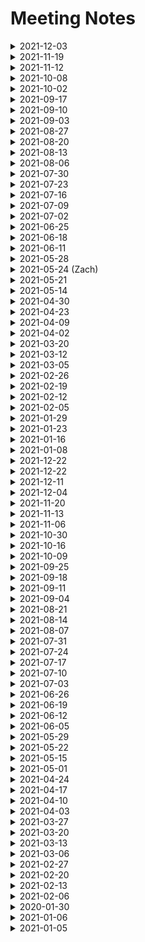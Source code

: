 # Meeting Notes

<details>
<summary>2021-12-03</summary>

- Progress:
  - Performance improvements of 2x.
  - Monitor.
  - Reusable messages across courses is almost finished.

</details>

<details>
<summary>2021-11-19</summary>

- Finished and deployed version 6.0.0 with new infrastructure.
- Prioritize being able to migrate content from Piazza and across semesters.
- Buy keywords in AdSense.
- At some point look for people who can do more proper marketing & sales.
- At some point look for people who can manage contracts & payments.
- Future pricing:
  - Free period and/or free tier.
  - Based on number of (active) classes.
  - Based on number of users.
- Table of comparison with other services, for example, Piazza and Ed.

</details>

<details>
<summary>2021-11-12</summary>

- Rearchitecture of processes, Live-Connections & Live-Updates, and so forth.
- Priorities moving forward:
  - Sidebar reorganization: Don’t change the user interface too much, given it’s almost the end of the semester and people are used to it.
  - Basic help for formatting, for example, the use of code fences (```).
  - Analytics, for example, the average time to respond, number of questions asked, and so forth.
  - Whispers.

</details>

<details>
<summary>2021-10-08</summary>

- Fixed an issue that was causing non-high-DPI images to be resized.
- Fixed an issue that was causing Firefox to show “Failed to connect to the Courselore server.” for a moment during reload.
- Started module bundling.
- We should start reaching out to more people on the spring, and before that we need:
  - Feature parity with Piazza.
  - Mobile application.
  - More robust notification system.
  - Better chat user interface.
- Long conversations are a bit slow (we need to flesh out pagination).
- Let’s rename “Staff” to “Course Staff”. (We also considered “Professor/Teaching Assistants”.)
- Let’s add more ℹ️s to explain “Selected People” & “Course Staff”.
- Let’s make tutorials to teach people Courselore in detail.

</details>

<details>
<summary>2021-10-02</summary>

- Issues we fixed:
  - Double submission in Chrome.
  - Server restarting.
  - Firefox not connecting to server.
  - Performance related to priority of Live-Updates.
- Investigated HTTP/3.
- Updated Caddy, Node.js, and dependencies.
- We’re double the size as last semester.
- Relax offline alerts.
- Show who’s typing, but hide students from other students.

</details>

<details>
<summary>2021-09-17</summary>

- Small quality-of-life improvements:
  - Show who liked a message.
  - Reduce the delay between sending a message & triggering its email notifications.
- Security issues:
  - Closing user sessions on the server (we had to sign everyone out just in case…).
  - Cookies & subdomains (it was breaking `try.courselore.org` and could lead to cookie tossing).
  - CSRF (`csurf` was deprecated).
- Investigated double-submit issue.
- Chrome on Android is still crashing 2 times out of 5.
- Filter by Selected People should allow to choose **which** people.
- Some operations are slow because live-updates are putting you behind in the queue.

</details>

<details>
<summary>2021-09-10</summary>

- No-reply: Let’s keep the administrator email for now, and at some point implement the feature in which you’re able to post a message by replying to the email notification.
- Don’t notify about messages you saw in real-time. Particularly on chats, in which there are many messages in succession.
- Edge case: While messages may be anonymous, the participation of a student in the conversation isn’t anonymous, so if there are only two students and one posts anonymously, the other can figure out who it was. But we’re considering that okay.
- Investigating a double-submit issue that Ali & Earl ran into. Don’t know what’s causing it yet.
- Locking down the application for people who haven’t verified their email address seems to have worked 😁
- Fixed security & privacy issues:
  - Redirects could lead you outside the application.
  - Students could see who viewed a message, if they knew which URL to query.
- Improved the error messages in the authentication & invitation workflows.
- Show participants on sidebar.
- Let’s continue allowing you to like your own messages, but let’s add a way for you to see who liked a message (and let everyone see that).
- Let’s postpone the notion of deleting users, courses, and so forth. It’ll come particularly handy when we have LMS integration.
- Do something about the case in which a student posts “thank you” in reply to an answer to a question, and the question becoming unresolved: perhaps separate buttons.
- Think about more separation between chats & other types of conversation. Perhaps remove chats for everyone from students?
- Have a setting to configure the delay on email notifications.
- The ceiling for improving performance is high.

</details>

<details>
<summary>2021-09-03</summary>

- Brought back the concept of “Announcements”.
- Fixed issue with password reset links & Outlook.
- Several quality-of-life features.
- Other topics:
  - A student didn’t get an email notification for a reply to their question. Could it be because they didn’t verify their email? (Let’s lock the system further if you didn’t verify your email.) Could it be one of the emails didn’t get relayed, mostly because of wrong domains? Keep an eye out…
  - In the near future, let’s implement a notion of “importing” conversations from other courses to allow for reuse, but let’s **not** put too much structure into the continuity of the courses across semester—let’s let it be more freeform.
  - Get rid of horizontal scrolling. In the content editor toolbar in particular, but in the rest of the application in general as well…

</details>

<details>
<summary>2021-08-27</summary>

- Conversation participants deployed.
- Finished things off with Eliot: Polls are mostly fleshed out.
- Password reset issue reported by Ali.
- We started discussing the notion of reusable posts across semesters.
- SAML is a priority for spring, so we should start now, because it will take some time to cut through the red tape.

</details>

<details>
<summary>2021-08-20</summary>

- DMs: Almost finished, only missing user interface. Most of the work was dealing with how DMs interact with other features, for example, anonymity and email notifications.
- Lock Course (Exam Period): Done. Not merged.
- Polls: Explored the idea of holding the results in the message, but landed on the concept of having polls as external objects, like images.
- Other topics:
  - Administrative interface should show the active courses.
  - Import from Piazza: Announcement messages.
  - Apply filters right away, don’t have an “Apply Filter” button.
  - **Superpins**, that would be useful for administrative pages with PDFs, zips, and other course material. But let’s not have a dedicated “course resources” feature.
  - Chats should be “Selected People” by default.
  - On course lock, students may ask private questions.

</details>

<details>
<summary>2021-08-13</summary>

- Mobile application:
  - Cookies to detect mobile application as opposed to the browser.
  - Redirection flows.
- Digests:
  - Deployed new email notifications infrastructure with delay between receiving a message and sending its notifications.
  - We haven’t deployed digests because we’re still dealing with edge cases, for example, what happens when you’re receiving digests and switch to immediate notifications.
- Participants:
  - Most of the infrastructure is in place. Still dealing with interactions between this feature and other features, for example, search, email notifications, the `@mentions` widget and so forth.
- Polls:
  - They’re a new type of message content, not something heavyweight like a new type of question. This follows the same lines as Discourse & Slack (where people use reactions (emojis) to do polls).
  - Support multiple answers.
  - Students may see aggregate results.
  - Staff may see individual votes.
  - Allow for closing a poll.
- Zach’s comments:
  - DMs.
  - SAML (for spring).

</details>

<details>
<summary>2021-08-06</summary>

- Mobile application.
  - Select server to connect to (and validate that it’s a Courselore server).
  - Safe area (notch).
- Email digests.
  - Decorate content from other people’s perspective.
  - Fixed issues with `#anchors`.

</details>

<details>
<summary>2021-07-30</summary>

- Mobile application is under way: Capacitor is setup, and we’re working on the page that lets you select the server. We may have issues getting the application approved by Apple.
- Email notification digests are almost done. Also implemented a grace period between sending a message and its email notification, to allow the person to edit.
- The new Tags selector widget is done. The person selector widget for DMs will reuse this work.

</details>

<details>
<summary>2021-07-23</summary>

- Better email notifications:
  - Filters for conversations in which you participated is now deployed.
  - Emails are threaded.
  - Do we want more granular control for digests, for example, answers to your questions should be received right away?
- Eliot’s work on the new tags widget isn’t finished yet.
  - Start investigating mobile application.
- Sketch of 1-to-1 conversations.

</details>

<details>
<summary>2021-07-16</summary>

- Better ways for administrators to be notified of updates.
- “New Conversation” interface changes (sidebar & main form).

</details>

<details>
<summary>2021-07-09</summary>

- Administrative interface: Deployed.
- Better email notifications: Deployed (but missing digests).
- Icons: Improving the presentation of “New Conversation” form.

</details>

<details>
<summary>2021-07-02</summary>

- Administrative interface: It’s almost ready to deploy: We want to revert some changes before we actually deploy.
- Simplified configuration.
- Better email notifications: Doing filtering on database. Everything but digests.

</details>

<details>
<summary>2021-06-25</summary>

- Better email notifications:
  - Completed the settings page.
  - Implemented the filtering rules.
  - Not actually creating digests yet.
- Administrative interface:
  - Preparing for deployment of initial features:
    - Users with system role management
    - Settings for restricting who can create courses
    - General settings like administrative email
  - Migration process: Setup some tricky database migrations requiring user input for migration of existing installations.
- Other minor things:
  - Fixed layout glitch on user settings profile page when the person doesn’t have an avatar yet.
- When we get to 1-to-1 conversations, do whispers, similar to Discourse.
- API
- Gamification
  - Badges (for example, first to answer a question)
  - Karma points for whole class and unlock achievements for everyone

</details>

<details>
<summary>2021-06-18</summary>

- Administrative interface:
  - Course creation is restricted to only certain users, respecting option set by administrator.
  - List of all users in the system.
- Better email notifications:
  - See interface.
- Smaller things:
  - Fixed configuration issues that made development on Windows not work.
  - Fixed small annoyance in which a tap on user partial would open the tooltip right away on mobile, not respecting the delay.

</details>

<details>
<summary>2021-06-11</summary>

- Started work on the administrative interface.
- Added an image reverse proxy to serve hotlinked images in message content. This fixes mixed content errors and improves on privacy.
- Several small quality-of-life improvements, for example, including the course name on the “From” field in emails, making it easier for staff to make a note generate a notification, and so forth.

</details>

<details>
<summary>2021-05-28</summary>

- Had a meeting with Zach: how the first semester with Courselore went; what to do for next semester; and a brief technical overview.
- Implemented the course archival feature.
- A couple more tweaks to the layout of the sidebar.
- Fixed issues: Images in email notifications not showing up on some email clients; close the `@mentions` and `#references` widget on `@␣`; and so forth.
- Minimal integration with Learning Management Systems is a high priority. (Identity only; don’t do grades and other things right now.)

</details>

<details>
<summary>2021-05-24 (Zach)</summary>

- Liked Courselore this first semester and plan on using again next semester (starting things off in August), with a co-instructor who used to use <https://edstem.org>.
- Ran into some bugs that have already been fixed on the latest version.
- Caddy could silence logs **after** a successful startup.
- Most wanted features for next semester:
  - 1-to-1 conversations.
  - SAML (only for authentication; authorization and the invitation process should remain the same).
- Desktop version would be more useful than mobile.
- On the technical side of things:
  - Our live-navigation & live-updates are related to functional reactive programming.
  - Elm gives some of the same benefits, but at the cost of making the programmer work to maintain some of the invariants necessary to make the system work.
  - `key=""` implies uniqueness & perhaps it would be nicer to have more structure in the key besides just a string.

</details>

<details>
<summary>2021-05-21</summary>

- Sidebar redesign.
  - Ask a question.
  - Quick filters. (Unread isn’t working yet.)
  - Search takes less space.
  - Filtering by unresolved questions becomes more obvious.
  - The search & filters part of the sidebar stays fixed.
- Made emails copyable.
- Query parameters management, from blocklist to allowlist.
- Questions:
  - Is the semester over? May I downsize the machine? May I deploy new versions with design changes?
    - Yes, the semester is over.
  - Course archival.
    - Prioritize it.
- Review again other applications like Piazza so that we’re aware of features that people will probably ask us about.
- Our API should enable us to connect with other applications, for example, assignment management, and course material.
  - Though we won’t necessarily be going to those areas right away.
  - It’s part of our short-term strategy.
- Roadmap: 20 users by fall, 200 by spring, paid by 2024, profit by 2026
- SAML is a must-have feature for next semester (along with API)
- Administrative interface is for system administrators, not for department administrators(!)
  - It’s like a root user on Linux.
  - Allowlist people who can create a course.
  - Have complete access to course information.
  - Have one single layer of abstraction: Institution (it encapsulates departments, universities, and so forth).

</details>

<details>
<summary>2021-05-14</summary>

- Quicker feedback to actions, for example, sending a message.
  - Investigated how Discord does latency compensation.
  - Disabled submit buttons.
  - Added a “wait” cursor.
  - Latency compensation for sending a message with a placeholder.
- On `/conversations/new`, added support for pre-filling the `<input>`s with query parameters, which is useful for templates & drafts.
- Started implementing conversations drafts.
  - Do we want to show them on the sidebar?
  - Do we want to make them searchable?
- Fixes:
  - Fixed validation error in which a live-update would preserve the `value` of `input` even when it shouldn’t, for example, to set a question as “resolved.”
  - Fixed uses of `.findLast()`, which isn’t supported on all browsers yet.
  - Investigated performance issue, which seemed to be have been a temporary issue that solved itself…

</details>

<details>
<summary>2021-04-30</summary>

- Day off (holiday).
- Backlog grooming.
- Interface improvements:
  - Tooltips on relative times now target whole phrase.
  - “Conversations” button on mobile now adds entry to history.
  - `theme-color` in Safari.
- Security:
  - Headers, cross-origin, and so forth.
  - Cleaning `localStorage` on sign-out.
- Other:
  - End of the term in two weeks.
  - <https://campus.org>
  - Vacation.
  - Some protocol to interoperate with other tools, including grading systems and live lecture systems.
    - Perhaps don’t use LTI if it’s too heavy and bureaucratic.

</details>

<details>
<summary>2021-04-23</summary>

- Finished and deployed live-updates with new mechanism that’s resilient to disconnections of any kind, and that doesn’t require extra round trips to the server.

---

- Improve experience on phone:
  - Make the “Conversations” button push an entry into the history. (We can do that by turning it into a link that points at `/courses/<courseReference>`.)
  - Have a hamburger menu that doesn’t cover the whole pane underneath, and in that case don’t push an entry into the history.
  - When you click on the existing “Conversations” menu, it take a little while to respond. But not all the time, so keep an eye out for it. (Maybe it has to do with live-updates coming in and morphing happening on the background?)
- Other ideas for improving the design:
  - Conversations are sorted by most recent activity, but that means when you send a message, the conversation moves to the top, which can be disorienting.
    - Wait for a little while, 10~30 minutes, before sorting.
  - Separate the conversations in sections: One section for conversations with unread messages.
  - Add filters for conversations with unread messages.
  - Quick filters:
    - Staff:
      - Unresolved questions
      - Conversations with unread messages
    - Students:
      - Questions
      - Conversations with unread messages
- Don’t deploy big design changes in the next two weeks, because we’re approaching the end of the semester and big design changes could confuse people.
- Over the summer, start thinking more strategically.

</details>

<details>
<summary>2021-04-09</summary>

- Finished and deployed details on morphing, live navigation, and live updates. This should address several glitches in the application, and give it a more app-like feel.
- We’ll do videos for educators and students with a brief sales pitch, and a tutorial.
- The new contributor who’ll be joining us for the summer may be working on the administrative panel.

</details>

<details>
<summary>2021-04-02</summary>

- Converted from morphdom into own implementation, which minimizes changes to the DOM, fixing glitches with tooltips, scrolling, and so forth.

</details>

<details>
<summary>2021-03-20</summary>

- We finished and deployed many performance improvements, including live navigation and live updates powered by live navigation.

</details>

<details>
<summary>2021-03-12</summary>

- Almost finished live navigation, which speeds things up and makes some pagination details more straightforward to implement.

---

- ETags don’t seem to be enough: A deployment to try.courselore.org was serving stale assets.
- Our goal is to get new features while we have active users, to have them test things. Goals for the next two months:
  - Finish performance & pagination work.
  - Redesign sidebar, chat messages, and things like announcements vs notes-that-generate-notifications.
  - Notification digests.
  - 1-on-1 conversations.
- Tip sheet on how to get notifications
- After the fall semester, spread the word.

</details>

<details>
<summary>2021-03-05</summary>

- Deployed a new version with some optimizations (for example, Caddy serving static files), but still not `liveNavigation` and pagination.
- Broke the codebase into multiple files.
- Made `eventSource` more robust: It’ll try to reconnect no matter what happens.

---

- Chat
  - Look & feel, and speed.
  - Difficulty tracking what’s going on.
  - Maybe get an specialist in user-interface design after the next iteration.
  - Alternating 10 background colors.
  - Don’t just copy Slack, do better.
  - Nested chats (later).
  - More separation between messages.
  - Avatars on side.
  - More space.
  - More contrast.
  - Improve replies.
  - Little hover menu a la Slack.
  - Bigger font (Slack is 15pt).
  - Wider column for forums.
  - Wide as possible for chats.

</details>

<details>
<summary>2021-02-26</summary>

- Module bundling.
- Serving static assets with Caddy.
- Benchmarked `@leafac/html`.
- Fixed installation issues on `@leafac/caddy`.
- Fixed development installation instructions on Windows.
- Started the Turbo Drive + morphdom.

---

- 1-1 conversations are the most important feature to work on next.
- Restructuring the codebase: split files by May.

</details>

<details>
<summary>2021-02-19</summary>

- This week’s progress:
  - Worked out many edge cases of pagination (for example, I had to change permanent links 🤷).
  - Started framing (for example, the sidebar doesn’t jump around when you go to a different conversation).
  - Improved types & tests to prevent subtle bugs.
  - Fixed issues with the “New” indicator & Firefox not resetting the textarea.
- Other things we talked about:
  - Redesign the presentation of submenus, for example, “Conversations”, on mobile. Try a hamburger menu.

</details>

<details>
<summary>2021-02-12</summary>

- This week’s progress:
  - Fixed live-update glitches.
  - Better (but still not best) latency compensation.
  - Fixed “mark all as read” making it seem as if a student had read a staff-only conversation.
  - Implemented the core of pagination.
- Other things we talked about:
  - Framing.
  - Issue: Ali’s students are less active than on previous courses using other platforms.
  - We want a way to steer people away from asking questions as follow-up on announcements.
    - Locking.
    - Extract message into conversation.
    - “Ask a question”
  - Redesign “Start a new conversation” so that it is clearer how to ask a question
  - Get rid of “announcement”, and give “note” the option to broadcast.
  - Quick filters.
  - `<details>` sidebar group by date & pins.
  - Redesign New Conversation page.
  - Tags presentation make them look like tags, instead of icons on the left.

</details>

<details>
<summary>2021-02-05</summary>

- Fixes:
  - Email notifications deliveries fixed.
  - “Oh, snap” fixed.
  - Several cosmetic things.
  - Started work on live-updates.
- New features:
  - “Resolved” questions.
  - Autosizing, monospaced font on editor, and so forth.
- Bump up the VM even more.

</details>

<details>
<summary>2021-01-29</summary>

- This week’s progress:
  - Investigated techniques for live-updates, view caching, and so forth.
  - Fixed shutdown behavior.
  - Added logging.
  - Investigated issue of notifications being delivered multiple times.
- Other things we talked about:
  - The highest priority is fixing all the remaining bugs.
  - Redesign the presentation of @mentions in messages.
    - Shorten “Everyone in this Conversation” to just “Everyone”.
  - The scale of a single course:
    - 150 students
    - 15 CAs
    - 1300 conversations
    - 2~3 messages per conversation
    - 8 chats
    - 50 messages per chat
  - Add the notion of questions being resolved.
    - Only staff may change the “resolved” status
    - List of conversations: Make it easy to see unresolved questions. Color-code and filters.
    - Use that to organize Meta CourseLore.
  - Meta CourseLore make a pinned announcement of how to report bugs.

</details>

<details>
<summary>2021-01-23</summary>

- This week’s progress:
  - Improved the performance by 3x by changing the processing of CSS/JS.
  - Improved routing regarding email confirmation, email resetting, invitations, and so forth.
  - Fixed the cookie issue that was causing Outlook confirmation links to not work.
  - Did one more round of testing in different devices & browsers.
  - Added links to try.courselore.org & Meta CourseLore.
  - Added warnings explaining the intent of different servers.
  - Changed landing page for when you just created a course.
  - Made QR code more prominent on the invitations settings page.
  - Email notifications are formatted.
  - Silenced Caddy logs.
  - Operating-system detection for showing only the relevant keyboard shortcuts.
  - Fixed scrolling to the bottom on new messages on chat.
- Progress from last week that we didn’t have the time to talk about:
  - Added a decoration to the `userPartial` to highlight staff.
  - Changed the display of new messages: Instead of a blue dot next to each new message (à la Mail.app), have a bar on top of the first new message (à la Discord). Started the investigation of which parts to optimize first.
  - Fixed glitches related to tooltips on live updates.
  - Fixed the treatment of people who are no longer enrolled.
- Other things that we talked about:
  - On home page, under the “source code” button, add a tooltip to highlight how CourseLore will be free forever for people who self-host.
  - Make a public page listing known issues.
  - Add a call-to-action on the bottom navigation bar that isn’t just about reporting bugs, but about providing feedback and joining the CourseLore community.
  - Change `userPartial` tooltip to be activated on click, instead of hover.
  - Don’t send notifications when the person is online.
  - List of conversations shouldn’t jump when you go to a particular conversation.
  - Add favicon for when you bookmark CourseLore on iOS’s home screen.
  - Add a help screen under the “About CourseLore” button:
    - A more app-like experience (in iOS):
      - Bookmark CourseLore to home screen.
      - Use VIPs as notifications mechanism.
    - If things look weird, or if something doesn’t work, you may need to update your browser.

</details>

<details>
<summary>2021-01-16</summary>

- Infrastructure is in place.
  - Production server.
  - `try.courselore.org`
  - New homepage.
- We have a first person self-hosting who’s happy with the process & the documentation.
  - He wasn’t put off by the recommendation to use Homebrew, for example.
- User interface:
  - Added extra course information (year, term, institution, and code).
  - Added redirect to login when trying to confirm email but logged out.
  - Added a filter to Course Settings > Enrollments.
  - Made more explicit the administrator’s email in case the `mailto:` protocol doesn’t work.
  - “Help” button
  - Link from conversation creation to tag management.
  - Made password updates close all other sessions, in case a password is compromised or an attacker is using session fixation.
  - Fixed refreshing ids, so that things like footnotes work.
- Performance:
  - Cache preprocessed messages: 10% improvement.
  - Investigated other issues that should be 50% improvement, but haven’t implemented.
- Progress we didn’t have time to talk about:
  - Added a decoration to the `userPartial` to highlight staff.
  - Changed the display of new messages: Instead of a blue dot next to each new message (à la Mail.app), have a bar on top of the first new message (à la Discord). Started the investigation of which parts to optimize first.
  - Fixed glitches related to tooltips on live updates.
  - Fixed the treatment of people who are no longer enrolled.

</details>

<details>
<summary>2021-01-08</summary>

- It’s a good thing that we stopped using Faker.js!
- Finished `userPartial`.
  - Coolest bug ever caused by a self-`@mention` in a biography leading to an infinite loop.
- Documentation.
- We went various parts of the application and talked about the most pressing issues.

</details>

<details>
<summary>2021-12-22</summary>

- Tooltips are rendered out-of-band, to support block elements in tooltip contents even when the tooltip target is inline.

</details>

<details>
<summary>2021-12-22</summary>

- Progress:
  - User component.
  - Actions menu.
  - Database improvements: cleaned up a bit of magic, cleaned up repetition, and so forth.
- Other topics:
  - README
    - Description.
    - Links.
      - Production
      - Staging
      - Home.
      - GitHub.
    - Installation.
  - Don’t disclose emails to students.
  - 1-to-1 conversation: Use background color to distinguish between people, so you don’t have to show their names over and over.
  - Discourse rebake task.

</details>

<details>
<summary>2021-12-11</summary>

- Finished presentation of chat messages.
- Added a date separator between chat messages.
- Group together messages sent in quick succession.
- Started online indicators.
- Other things we talked about:
  - Delete attachments.
  - Notifications delay.

</details>

<details>
<summary>2021-12-04</summary>

- Created https://github.com/leafac/fake-avatars to replace Faker.
- Fixed scrolling of chat window.
- Cleaned up the layout of chats.
- Pagination
  - Messages in conversation.
  - Conversations on sidebar.
- Test with thousands of messages.
- Scroll on new message.
  - Latency compensation.
- A course about courselore. For collecting feedback.
  - Put invitation link on the page somewhere.
- Lightbox for images & code blocks (click for more & full screen).
- “Truncate” long messages in chat.
- Button to choose whether to wrap lines.
- Mobile app is more important than chat.
  - PWA to begin with: https://checkvist.com/auth/mobile

</details>

<details>
<summary>2021-11-20</summary>

- Chat:
  - https://github.com/twbs/icons/issues/1101
  - More compact layout (specially on mobile)
  - Don’t reload on send
  - Scroll to the bottom
  - Hide secondary buttons
- Market & design investigation: Slack, Discord, and Campuswire
  - Ideas to borrow
    - Draft conversations
  - Things I think we’re doing better:
    - Not pushing apps
    - Responsive design
    - Search
  - https://medium.com/campuswire/introducing-campuswire-courses-and-some-thoughts-on-monetization-157d5fa02e8f

</details>

<details>
<summary>2021-11-13</summary>

- Chat:
  - Duplicate author information (including anonymity) into conversation, instead of relying on first message.
  - Chats may be created without tags & first message.
- Tested the interface with weird data, for example, names that are too long, and fixed layout issues.
- Icons changed (for example, staff-only) and moved around.
- Finished the notifications system.
- Filters.

</details>

<details>
<summary>2021-11-06</summary>

- Security:
  - CSRF.
  - HTML uploads leading to XSS.
  - Resize images that are too big (previous we were doing that only for avatars).
  - Ask for password when updating email.
- Markdown editor improvements:
  - Footnotes.
  - Brought back syntax highlighting.
  - Visual indication while upload is in progress.
  - Quoting code.
- Icons for students/staff.
- Started updating notifications system to take in account features that have been developed since then, for example, staff-only conversations.
  - Do we want to allow students to `@everyone`? Yeah, it’s okay.
- Renamed “other” to “note” and added the “chat” type.

</details>

<details>
<summary>2021-10-30</summary>

- Finishing touches on showing messages:
  - Added a “mark all as read” button.
  - Changed “Copy to clipboard” wording.
  - Looked into FERPA compliance.
  - Improved security around uploads.
  - Migrated to ESM.
  - Hide blue dots indicating unread messages after a second.
  - Made blue dot count indicator on sidebar a “mark as read” button.
  - Added highlight message that has been #message--... targeted.
  - Included every message (not just the first one) to search results when searching for author.
  - Fixed anonymity violations on partial that shows conversation information.
- Other things we talked about:
  - Attachments should be attached to conversations?
  - Change the visualization of “types” a little more: Make announcements pop up.
  - “Other” -> “Note”
  - Chat highlights (for everyone in the chat)
  - Bookmarks / flags / saved items (for you only)
  - More granular access control:
    - Chats with only a few people.
    - Groups, for example, Graders, Project Advisors, Group members, different sections on courses.
    - Invitations for groups? No.
    - People assign themselves to groups.
  - Tags required for chats? No.
  - The first post is a chatroom description

</details>

<details>
<summary>2021-10-16</summary>

- Progress:
  - Finished the #references widget.
  - Markdown processor:
    - Improved display of @mentions (in particular, when you’re mentioned).
    - Links to conversations/messages are converted into #reference format.
  - Search:
    - Include authors.
    - Highlight search results.
    - Include message snippets.
  - Made permalinks copyable.
  - Fixed overflow of code blocks in small screens.
- Requests:
  - Search authors of every message.
  - Hide blue dots after a second.
  - Make blue dot count indicator a “mark as read” button.
  - Make all as read.
  - “Copy to clipboard” wording.
  - Cache.
  - Chat.
  - Notifications.
  - Look into FERPA compliance.

</details>

<details>
<summary>2021-10-09</summary>

- @leafac/javascript
  - Treatment of relative dates is more consistent with GitHub & Mail.app.
  - Manually tested the application across browsers.
    - Firefox login wasn’t working(!)
- Accent colors.
- Presentation of radios & checkboxes.
- Made possible to change the visibility of existing conversations (previously you could only go from visible to everyone to visible by staff-only—now it’s possible to go the other way as well).
- Improved the presentation of anonymity.
- Fixed staff-only conversations being innacessible by students who participated.
- Started the `#references` widget.

</details>

<details>
<summary>2021-09-25</summary>

- Progress:
  - Finished the @mentions widget.
  - Fixed the issue that was crashing the server last Saturday.
  - More importantly, fixed the process supervisor so that even if the server goes down, it respawns.

</details>

<details>
<summary>2021-09-18</summary>

- Progress:
  - Investigated the space of tools to build mobile applications based on web technologies.
  - `courselore.org` is sending emails.
  - Database improvements:
    - Investigated n+1 queries.
    - Reviewed queries to fetch conversations.
    - Started introducing users in search results (but haven’t completed; search is broken now!).
  - Widget to show help you pick users for @mentions.

</details>

<details>
<summary>2021-09-11</summary>

- Progress:
  - Authentication:
    - Update email & password.
    - Email confirmation confirmation.
    - Fixed sliding sessions.
  - Database improvements:
    - Handled Markdown and user-generated HTML on search indices.
    - Database indices (for performance).
    - Job to periodically clean expired data, for example, sessions.
  - Favicon.
- Work in progress:
  - The @mention widget.
  - Include users in search.
  - Include snippets in search results.
  - Better filters (for example, for conversation types).
- Features we talked about:
  - Enable emails courselore.org.
  - Department wide infrastructure. Hierarchy: Administrators may be able to see all courses in installation, and so forth.
  - Highlight search terms on the entire page.
  - Assign CA to questions.
  - Mobile application.
  - Communicate with LMS.

</details>

<details>
<summary>2021-09-04</summary>

- Cleaning.
  - Backlog grooming.
  - Cleaned up the code.
  - Updated dependencies.
- Minor tweaks.
  - Staff-only conversations use the same counter as regular conversations.
  - The trashcan not being red anymore.
  - `:hover` states on radios & checkboxes.
- Password reset.

</details>

<details>
<summary>2021-08-21</summary>

- Progress.
  - Anonymity.
  - Staff-only conversations.
  - Email notifications.
    - Settings.
    - Haven’t finished interaction with other features (staff-only conversations, for example).
  - Polished read indicators:
    - They weren’t showing up for the current message on small screens (because of fake conversations list presenting).
    - On the side of messages.
  - Polished messages list:
    - Borders.
    - Colors on badges.
  - Several small fixes:
    - Padding bottom scrolling bug.
    - Scroll to unread message.
- We decided to not launch on the fall, but wait for the next spring. Show CourseLore to more people along the way and work on their feedback.
- Things we want for the spring:
  - 1-1 conversations.
  - Chat.
  - demo.courselore.org or try.courselore.org
  - Speed
  - More strategic marketing.
  - Maybe hire a designer to do a marketing page and add a wow factor to the project.

</details>

<details>
<summary>2021-08-14</summary>

- Finished conversations screen:
  - Fixed bug of messages from different threads showing up.
  - Finished Types (as opposed to just question).
  - Finished styles (including things like user-generated Markdown).
  - Fixed weirds styling issues, for example, scrolling when Tippy was activated.
  - Brought Demonstration Data up to date with the schema.
- Implemented read indicators.

</details>

<details>
<summary>2021-08-07</summary>

- Styling and user interface.
- Custom validation errors:
  - Because the browser validations have some issues and we want more control over them. Examples:
    - The validation of `type="email"` accepts `example@example` (which is technically correct, but practically incorrect).
    - The validation of `required` accepts empty spaces (again, technically correct, but practically incorrect).
  - Because we want to show error messages in a style that’s consistent with the rest of the application, and in our own language, as opposed to the different browsers messages.
  - Because we want to apply validations to elements that the Constraint validation API doesn’t support, for example, `<button type="button">`.
- Categories.
- Did a brief research on the space of email senders; played with the SendGrid API.

</details>

<details>
<summary>2021-07-31</summary>

- Created demonstration data.
- Started working on style changes asked by Dr. Scott: Colors; logo; and so forth.

</details>

<details>
<summary>2021-07-24</summary>

- Requests from last meeting:
  - Heading styles.
  - Moved Course menu to the left.
  - Scrolling issues.
- Tags.
  - Tag conversations.
  - Filter by tag.
- Search is just missing a `SELECT`…

</details>

<details>
<summary>2021-07-17</summary>

- Improved user profiles.
  - Optional names.
  - Avatars & Biographies.
- Implemented a unified solution to a bunch of problems:
  - No HTTPS/2 in production.
    - Prevents more than 6 connections for server-sent events.
  - No HTTPS in development.
  - No compression on responses.
  - The solution was to use Caddy as a reverse proxy, instead of letting the Node.js process itself exposed to the world.
- Button to turn off server in demonstration mode.
- Finished tag management screen.
- Started learning about FTS.

</details>

<details>
<summary>2021-07-10</summary>

- Finish basics of threads screen: Editing & deleting posts; Likes; Endorsements; Generalized live updates. Tags: Mark posts as answers; Create arbitrary tags.
- Asked for demo class for showing people starting August. Asked for categories, such as Question, Announcement, and Other.

</details>

<details>
<summary>2021-07-03</summary>

- Progress:
  - Images & attachments: Upload button; drag-and-drop; copy-and-paste.
  - References, for example, `#4/3`.
  - Quoting of selected text.
  - @leafac/css.
  - `data-ondomcontentloaded`.
  - Mousetrap.

</details>

<details>
<summary>2021-06-26</summary>

- Styled user-generated content such that nothing breaks the layout and everything looks nice.
- Text editor improvements:
  - Expand with content.
  - Toolbar.
    - Including **undo** when possible.
  - Keyboard shortcuts.
  - Started the image & attachments uploads (which is also the backbone of user avatars, and so forth).
- Roadmap.

</details>

<details>
<summary>2021-06-19</summary>

- Progress:
  - Styled pages:
    - Invitations.
    - Showing the menu first when on mobile & going to the course main page.
    - Follow Magic Authentication Link but already authenticated.
    - Threads screen (not finished).
  - Notification for when you’re invited to a course by email.
  - `:focus`, `:hover`, `:active`, and so forth.
- Next week:
  - 10 weeks.
  - Finish threads screen.
    - Finish questions & answer tagging.
    - Edit.
    - Styles for Markdown.
    - Reference posts.
    - @mentions.
    - Text editor.
    - Upload images.
      - Drag and drop.
      - Control + V.
  - Tags: Create & Filter.
  - Generalize live updates.
  - Notifications.
    - Email configuration.
  - Flags.
  - Search.
  - Statistics.
  - Anonymity.
    - Persona.
  - Threads private to instructors.

</details>

<details>
<summary>2021-06-12</summary>

- Progress:
  - Continued the make-over with the new design system: Landing pages (for example, when you just created a course), course settings, threads pages.
- Next week:
  - Finish the redesign with the new design system.
  - Come up with a roadmap.

</details>

<details>
<summary>2021-06-05</summary>

- Progress:
  - Continued the make-over with the new design system. Did the home page, brought back Dark Mode support, did the sign in / sign up workflow, including the Demonstration Inbox, created almost all the components we’ll need (tooltips, dropdowns, modals, and so forth), added support for `prefers-reduced-motion`, and so forth.
- Next week:
  - Finish the redesign with the new design system.

</details>

<details>
<summary>2021-05-29</summary>

- Progress:
  - Finish almost every screen using Bootstrap.
  - Wasn’t satisfied with the result: Either we’d end up with a stock-Bootstrap looking application, or the customization would amount to as much work as doing more things from scratch. But the result would be even worse, because people would have to know CSS **as well as Bootstrap**.
  - Started a make-over with a design system lifted from Tailwind. Borrowing only a couple helpers for things like tooltip positioning and modals.
- Next week:
  - Continue the redesign with the new design system.

</details>

<details>
<summary>2021-05-22</summary>

- Progress:
  - Worked fewer hours this week.
  - Styled most of the Course Settings pages (separated them into multiple pages).
  - Small usability improvements, for example, flash session messages saying your operation (for example, updating your profile) was successful.
- Next week:
  - Finish the following screens: Threads, course settings, and invitations.
  - Return to posts tags.

</details>

<details>
<summary>2021-05-15</summary>

- Progress:
  - Started a user-interface overhaul: Responsive design, accessibility, fancier components for a bit of a “wow factor”, and so forth.
  - Started using Bootstrap. Not Tailwind because Bootstrap has components, as opposed to just utilities. We’re continuing to use @leafac/css instead of utilities. We aren’t using many things from Bootstrap, for example, the grid system, because CSS Grid is better for our case.
- Next week:
  - Finish the following screens: Threads, course settings, and invitations.
  - Return to posts tags.

</details>

<details>
<summary>2021-05-01</summary>

- Progress:
  - Tags.
    - Pinning.
    - Question & Answer.
  - Keyboard navigation.
  - Many internal improvements on how icons and CSS are handled.
- Next week:
  - On checkboxes that are icons:
    - Change the text.
    - Change the cursor.
  - On buttons that toggle state:
    - Add a tooltip: Show the tooltip right away, and let them be long if necessary.
  - Move the “Threads that are pinned” to a tooltip.
  - Editor helpers for things like **bold**, _italics_, and so forth.
  - Staff endorsements.
  - Tag creation is a separate step under Course Settings.
    - Private tags: Tags that only staff sees.
    - Don’t let students create tags.
    - Force students to tag the threads they initiate.
    - Attributes on tags.
  - Search.

</details>

<details>
<summary>2021-04-24</summary>

- Progress:
  - Live update posts, and counts (of posts & likes).
  - Reply to.
  - Only ask for confirmation if actually going go to lose data.
  - Save the content of a new post textarea in localStorage.
  - Tags.
  - Introduced types to layouts, middlewares, and so forth.
- Next week:
  - Tags.
    - Pinning.
    - Question & Answer.
    - Tag creation is a separate step under Course Settings.
      - Private tags: Tags that only staff sees.
      - Don’t let students create tags.
      - Force students to tag the threads they initiate.
    - Instructor likes → Endorsed.
    - Attributes on tags.
  - Search.

</details>

<details>
<summary>2021-04-17</summary>

- Progress:
  - Infrastructure for live updates of stuff on the page.
  - Notification when someone else posts on a thread.
  - Likes.
  - Small niceties: Warn before leaving page; thread and post deletion; and a count of posts on threads.
  - Stuff you don’t see: A refactoring of the types and local data; and a simpler migration system (which allows functions in addition to SQL).
- Next week:
  - Fix the alignment of “alerts”.
  - Live update posts & likes count.
  - Save the content of a new post textarea in localStorage.
  - Tags.
    - Question & Answer.
    - Instructor likes → Endorsed.
- Mobile app may not be necessary, as web applications are capable of some “native” things.

</details>

<details>
<summary>2021-04-10</summary>

- Progress:
  - Finished invitation emails.
  - Manage enrollments.
- Questions:
  - Delete courses, users, and so forth: Let’s do it later.
- Nice to have: Have a setting to either let students remove themselves from the course, or let them request the staff to be removed.
- Next week:
  - Update threads when other people post.
  - Focus on forum features like **tags** (both on threads and on the posts), upvotes & notifications.

</details>

<details>
<summary>2021-04-03</summary>

- Progress:
  - Fixed the bug that was causing my name to appear in a post created by Dr. Scott (it was a simple mistake in one of the queries I DRYed up last week 🙄)
  - I forgot to mention last week, but I came with a solution for images working in light vs dark background: I simply added a background color to transparent images…
  - Finished invitation links.
    - Timezone issues.
  - Editing threads and posts.
  - Started invitation emails.
  - Experimented with [Turbo](https://turbo.hotwire.dev).
- Next week:
  - Finish invitation emails.
  - Manage enrollments.
  - Update threads when other people post.
  - Focus on forum features like **tags** (both on threads and on the posts), upvotes & notifications.

</details>

<details>
<summary>2021-03-27</summary>

- Progress:
  - Fixed everything that was broken last week: Threads, accent colors, and so forth.
  - Invitation links can be created and modified (almost—the backend for that isn’t working yet). Also, the invitation links don’t work yet.
  - DRYed up queries: Most of them happen in a single location and are reused throughout the request. Extracted data types (TypeScript) to clean up the code base.
  - Worked on styles & form validation: Datetime fields; form elements like radio and checkboxes; avoid zooming in on text fields in iOS; use SVG to draw icons & things like the circle that indicate the course accent color; and so forth.
- For next week:
  - Fix name on posts.
  - Finish invitations!!
  - Editing threads and posts.
  - Update threads when other people post.
  - Focus on forum features like **tags** (both on threads and on the posts), upvotes & notifications.
- Other ideas: Registry of CourseLore instances. For example, in a phone application we could show a list of existing instances. (You could always not list yourself in the registry and enter the URL for your instance manually on the phone application.)

</details>

<details>
<summary>2021-03-20</summary>

- Progress:
  - Better session management:
    - Being able to expire sessions individually.
    - Decouple the session from the email (being able to change emails in the future, if we wish).
    - Rolling sessions.
  - Visuals.
  - Finished accent colors (but they’re broken now for other reasons).
  - Using magic authentication links when already signed in.
  - Form validation.
  - Reuse queries.
- For next week:
  - Finish invitations.
  - Editing threads and posts.
  - Update threads when other people post.
  - Focus on forum features like tags, upvotes & notifications.

</details>

<details>
<summary>2021-03-13</summary>

- Progress:
  - Dark mode.
    - Syntax highlighter.
  - Small details
    - Cmd+enter to post.
    - Prevent long lines from breaking the interface.
  - Many quality-of-life improvements in the code base.
    - Best way to open SQLite database.
    - Manage cookies correctly so that session remains after browser is closed.
    - Form validation errors.
    - 404 page.
  - Work-in-progress:
    - Accent color switcher.
    - Invitations.
- Questions:
  - Should we allow course assistants to create courses and handle invitations?
    - Staff / student.
  - Do we want to keep a trace of what happened? (Edits, deletions, and so forth?)
    - We don’t need it now.
    - Only staff should be able to see it.
- At some point: Add a toggle to the dark mode support.
- For next week:
  - Finish accent colors.
  - Finish invitations.
  - Change roles to staff/student.
  - Editing posts. (And threads, and your profile, and so forth.)
  - Update threads when other people post.
  - Focus on forum features like tags, upvotes & notifications.

</details>

<details>
<summary>2021-03-06</summary>

- Developed a two-column layout for the course pages and fleshed out the styles across the application.
- Developed @leafac/css.
- Released caxa@1.0.0.
- Released a video about the background animation on the homepage.
- For next week:
  - Change background color
    - Pick a random one at course creation.
    - Let people change but have a default for the course.
    - Default palette.
    - https://marketplace.visualstudio.com/items?itemName=johnpapa.vscode-peacock
  - Dark mode.
  - Course enrollment invitations.
  - Update threads when other people post.
  - Editing posts. (And threads, and your profile, and so forth.)

</details>

<details>
<summary>2021-02-27</summary>

- Threads are working.
- Worked on styles & the small details:
  - Text editor.
  - Relative time (for example, `3 hours ago`).
  - Logo animation.
  - Buttons go into a ‘loading’ state to prevent double-submission.
  - Links change color.
- Started an utility to process CSS.
- Multiplatform testing & development setup.
- What should I work on next?
  - Options:
    - More forum-related features:
      - Notifications on updates
      - Anonymity.
      - Tags.
      - Instructor endorsed answers.
    - More onboarding features:
      - Invitations.
  - Answers:
    - For next week:
      - Threads list on a column on the left.
      - Tab on the text editor.
      - Make entries more lightweight.
      - Why isn’t the home two column?
      - Onboarding is broken.
    - Long-term:
      - Anonymity.
      - Search.
      - Filtering.
        - Only show my posts.
      - Nested posts.
      - Chat.
        - Integrated with the forum, not as two modalities.
        - A chat could be just another thread.
      - Groups.
      - Pin conversations.

</details>

<details>
<summary>2021-02-20</summary>

- Demonstration:
  - Clearer communication in sign-up/sign-in.
  - Create course.
  - Join course.
  - Create thread.
- Automated tests.
  - **Got + JSDOM** / Puppeteer / Cypress / Selenium.
- The packaging is working on Windows.
- What do we want the text editor to look like?
  - Simple, like GitHub’s.
- How to invite people to the course?
  - With link.
    - Different links for different roles.
  - With a list of emails.
  - Expiration dates on invitations.
- How should threads look like? One page for the list of threads and one page per thread (à la GitHub Issues), or one page with both the list of threads and one thread (à la Mail.app (and Piazza, for that matter…))?
  - We’re going GitHub-style on mobile and Mail.app style on the desktop.
- Show participation grades for courses in which that’s graded. (We don’t do the grading, we just present the statistics.)
- Templates for questions.
- Live course communication during the lectures:
  - https://www.sli.do
  - https://pigeonholelive.com/features-qna/

</details>

<details>
<summary>2021-02-13</summary>

- Finish the account creation workflow and wired it to the authentication workflow demonstrated last week.
- Tried to use [ECMAScript modules](https://nodejs.org/api/esm.html) (because of top-level async/await). Still too fresh. While Node’s support for them isn’t experimental anymore, some of the underlying infrastructure still is, so other tools in the ecosystem (for example, Jest & ts-node-dev) don’t support them very well (require flags and whatnot).
- Had issues with some native modules (for example, sharp) not working with @leafac/pkg. Ended up creating <https://npm.im/caxa>.
- Had issues with types for <https://www.npmjs.com/package/express-async-handler>. Ended up creating <https://npm.im/@leafac/express-async-handler>.
- Created a proper **demonstration** mode for CourseLore.

</details>

<details>
<summary>2021-02-06</summary>

- Wrote documentation at https://github.com/courselore/courselore and these documents you’re looking at.

- Last week Dr. Scott asked what are the operating system dependencies to run the `courselore` executable (which is generated with @leafac/pkg). To answer this, I tested putting the binary in a Docker container created from [scratch](https://hub.docker.com/_/scratch); that didn’t work. Then I tried [alpine](https://hub.docker.com/_/alpine); that didn’t work either! Then I tried [ubuntu](https://hub.docker.com/_/ubuntu/); that worked (naturally, since we’re running Ubuntu in production & on GitHub Actions). So, as it turns out, not only does the `courselore` executable need some support from the operating system, but it seems like lightweight things like musl libc may not be enough. I’ll take that…

- Did the signup / login flow with magic links: https://courselore.org/login

  - Login workflow
  - Sessions
  - Database

- Changes to the website:

  - Wider.
  - Mention API.
  - Convert to Markdown and use the text processing pipeline we developed for forum posts.

- Open-source contributions:

  - <https://www.npmjs.com/package/@leafac/sqlite>
  - <https://www.npmjs.com/package/@leafac/sqlite-migration>
  - <https://github.com/leafac/pkg/commit/ccc29eadc33f7a92179a68614e9d7ab1b5017e6c>

</details>

<details>
<summary>2020-01-30</summary>

**Progress Report**

- The text processor for posts is done. It supports Markdown, LaTeX, and syntax highlighting. Also, it’s secure against Cross-Side Scripting (XSS) attacks. [Here’s some input that exercises all these features](https://github.com/courselore/courselore/raw/e01f05f87039326fba47abab24c78a754a4ff7a8/misc/text-processor-example.md).

- Setup the infrastructure for GitHub Actions:

  - Run the test suite on Linux, macOS, and Windows.
  - Create binaries for all these operating systems.
  - Distribute the binaries as [releases](https://github.com/courselore/courselore/releases/) and as [nightly builds](https://github.com/courselore/courselore/actions/runs/537293785) (GitHub Actions Artifacts)

- Released the following packages:

  - <https://npm.im/courselore>: If people already have Node.js installed, they may try CourseLore with `npx courselore`. Also, they may `npm install courselore` to mount CourseLore as part of a bigger Node.js application. That isn’t the preferred deployment strategy (using the binaries is), but it’s a possibility for advanced users.

  - <https://npm.im/@leafac/rehype-shiki>: Rehype is part of the text processor, and Shiki is a syntax highlighter based on Visual Studio Code’s syntax highlighter. <https://npm.im/@leafac/rehype-shiki> is a package that connects the two and improves on the existing <https://npm.im/rehype-shiki> with support for the latest Shiki version, some architectural differences that decouples the dependencies a little better, and brings TypeScript support.

  - <https://npm.im/@leafac/html>: A safe and convenient way to use JavaScript’s tagged template literals as an HTML template engine.

  - <https://npm.im/@leafac/pkg>: Fixes some problems with <https://npm.im/pkg>, particularly in how it manages native modules.

**Design Decisions**

- The course URLs may be:

  - **In a flat namespace or in a hierarchical namespace.** A flat namespace is like Reddit’s `/r/<name>`, and a hierarchical namespace is like GitHub’s `/<user-or-organization>/<repository>`.

    - A flat namespace is good because it’s simpler, particularly in self-hosted installations for a single user (think of how silly `courselore.leafac.com/leafac/<course>` looks).

    - A flat namespace is bad because it clashes easily (think of multiple teaching a course identified as `cs-101`).

    - A hierarchical namespace makes sense when there’s the notion of **organizations**, which could be a group of people who have several courses together. That case probably is rare.

  - **Given by the user, or generated by the system.** An URL given by the user is like Reddit’s and GitHub’s URLs (for example `github.com/leafac/<repository>`). An URL generated by the system is like YouTube (for example, `youtu.be/<random-string-that-is-the-video-identifier>)`.

    - An URL given by the user is simpler to share (think of an URL projected on the board in a classroom).

    - URLs given by the user are more complex for the system, because we have to handle renames, redirects, and so forth.

  - **We decided to go with a flat namespace and system-generated URLs.** For example, `courselore.org/fjdkwoer83`. Because URLs are generated by the system, we don’t see a need for a subpath like `/r/<something>`. We know not to generate identifiers that would clash with routes we’d want to use, for example `/settings`. We may want to have some sort of aliasing in the future so users can create their own readable URLs if they want.

  - **References:**

    - Piazza has alises like `piazza.com/jhu/fall2020/en601329/home`.
    - Campuswire uses the Reddit approach with URLs like `campuswire.com/c/G9E051068/feed`.
    - They have different URLs for joining a course and then later for visiting it. We don’t want that.
    - <https://www.acadly.com/> only has the **magic link** approach.
    - <https://superauth.com>: A technology to handle authentication.

- Authentication methods:

  - The options are:

    1. A plain username/password authentication strategy.
    2. A **magic link** approach like Slack.
    3. Single sign-on integrated with universities’ systems.

  - We’re going with Option 2 for now, as it seems like a good sweet-spot in terms of security, simplicity to implement, and generality. It works for every university without extra effort on our part. That said, we may still give Option 1 as an alternative (as Slack does). Also, people may customize CourseLore with their own routes to implement Option 3.

  - **Note:** We’re following Slack in the approach to authentication (the so-called **magic link**), but we’re **not** going to have the weird separation of accounts per team that Slack has. There will only be one CourseLore account per email and the user may join multiple courses.

</details>

<details>
<summary>2021-01-06</summary>

- The project has officially started! 🙌
- How we’re different from existing platforms
  - Open-source
  - Self-hosting option
  - Privacy & more care with students data
  - Slicker interface than Piazza
  - Lightweight when compared to full LMS like Moodle
  - Articles showing that people care about these issues:
    - https://thetech.com/2020/03/05/piazza-security
    - https://www.stanforddaily.com/2020/10/04/concerned-with-piazzas-data-privacy-management-some-professors-look-to-alternative-discussion-forums/
    - https://matheducators.stackexchange.com/questions/7406/more-user-friendly-alternatives-to-piazza-service
    - https://redecentralize.org
- We’re meeting on Saturdays, at 10:00 EST
- Our next steps are to come up with a name and investigate the competition to come up with a list of initial features

</details>

<details>
<summary>2021-01-05</summary>

- Vision
  - An open-source platform for course interactions
- Key features
  - Piazza
    - Q&A
    - Announcements
    - Anonymity
    - Chat
  - More interactive/modern interface
  - FERPA compliance and stuff
- Competition
  - https://piazza.com/
  - https://campuswire.com
  - https://discourse.org
    - Hartz at MIT doing it - see https://thetech.com/2020/03/05/piazza-security
    - https://www.stanforddaily.com/2020/10/04/concerned-with-piazzas-data-privacy-management-some-professors-look-to-alternative-discussion-forums/
    - https://matheducators.stackexchange.com/questions/7406/more-user-friendly-alternatives-to-piazza-service
    - Could we do a Discourse plugin?
  - https://us.edstem.org
  - https://aula.education
  - https://yellowdig.com
  - Moodle
    - It’s a whole LMS, not a Q&A

</details>
